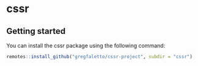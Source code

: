 
<!-- README.md is generated from README.Rmd. Please edit that file -->

# cssr

<!-- badges: start -->
<!-- badges: end -->

## Getting started

You can install the cssr package using the following command:

``` r
remotes::install_github("gregfaletto/cssr-project", subdir = "cssr")
```
